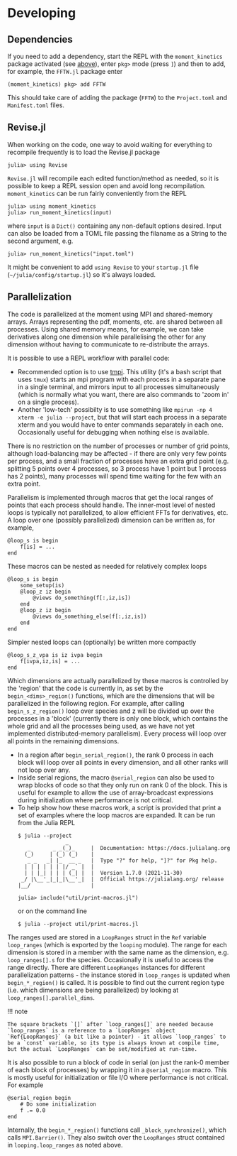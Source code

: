 # Developing


## Dependencies

If you need to add a dependency, start the REPL with the `moment_kinetics` package activated (see [above](#moment_kinetics)), enter `pkg>` mode (press `]`) and then to add, for example, the `FFTW.jl` package enter
```
(moment_kinetics) pkg> add FFTW
```
This should take care of adding the package (`FFTW`) to the `Project.toml` and `Manifest.toml` files.


## Revise.jl

When working on the code, one way to avoid waiting for everything to recompile frequently is to load the Revise.jl package
```
julia> using Revise
```
`Revise.jl` will recompile each edited function/method as needed, so it is possible to keep a REPL session open and avoid long recompilation. `moment_kinetics` can be run fairly conveniently from the REPL
```
julia> using moment_kinetics
julia> run_moment_kinetics(input)
```
where `input` is a `Dict()` containing any non-default options desired. Input can also be loaded from a TOML file passing the filaname as a String to the second argument, e.g.
```
julia> run_moment_kinetics("input.toml")
```
It might be convenient to add `using Revise` to your `startup.jl` file (`~/julia/config/startup.jl`) so it's always loaded.


## Parallelization

The code is parallelized at the moment using MPI and shared-memory arrays. Arrays representing the pdf, moments, etc. are shared between all processes. Using shared memory means, for example, we can take derivatives along one dimension while parallelising the other for any dimension without having to communicate to re-distribute the arrays.

It is possible to use a REPL workflow with parallel code:
* Recommended option is to use [tmpi](https://github.com/Azrael3000/tmpi). This utility (it's a bash script that uses `tmux`) starts an mpi program with each process in a separate pane in a single terminal, and mirrors input to all processes simultaneously (which is normally what you want, there are also commands to 'zoom in' on a single process).
* Another 'low-tech' possibilty is to use something like `mpirun -np 4 xterm -e julia --project`, but that will start each process in a separate xterm and you would have to enter commands separately in each one. Occasionally useful for debugging when nothing else is available.

There is no restriction on the number of processes or number of grid points, although load-balancing may be affected - if there are only very few points per process, and a small fraction of processes have an extra grid point (e.g. splitting 5 points over 4 processes, so 3 process have 1 point but 1 process has 2 points), many processes will spend time waiting for the few with an extra point.

Parallelism is implemented through macros that get the local ranges of points that each process should handle. The inner-most level of nested loops is typically not parallelized, to allow efficient FFTs for derivatives, etc. A loop over one (possibly parallelized) dimension can be written as, for example,
```
@loop_s is begin
    f[is] = ...
end
```
These macros can be nested as needed for relatively complex loops
```
@loop_s is begin
    some_setup(is)
    @loop_z iz begin
        @views do_something(f[:,iz,is])
    end
    @loop_z iz begin
        @views do_something_else(f[:,iz,is])
    end
end
```
Simpler nested loops can (optionally) be written more compactly
```
@loop_s_z_vpa is iz ivpa begin
    f[ivpa,iz,is] = ...
end
```
Which dimensions are actually parallelized by these macros is controlled by the 'region' that the code is currently in, as set by the `begin_<dims>_region()` functions, which <dims> are the dimensions that will be parallelized in the following region. For example, after calling `begin_s_z_region()` loop over species and z will be divided up over the processes in a 'block' (currently there is only one block, which contains the whole grid and all the processes being used, as we have not yet implemented distributed-memory parallelism). Every process will loop over all points in the remaining dimensions.
* In a region after `begin_serial_region()`, the rank 0 process in each block will loop over all points in every dimension, and all other ranks will not loop over any.
* Inside serial regions, the macro `@serial_region` can also be used to wrap blocks of code so that they only run on rank 0 of the block. This is useful for example to allow the use of array-broadcast expressions during initialization where performance is not critical.
* To help show how these macros work, a script is provided that print a set of examples where the loop macros are expanded. It can be run from the Julia REPL
  ```
  $ julia --project
                 _
     _       _ _(_)_     |  Documentation: https://docs.julialang.org
    (_)     | (_) (_)    |
     _ _   _| |_  __ _   |  Type "?" for help, "]?" for Pkg help.
    | | | | | | |/ _` |  |
    | | |_| | | | (_| |  |  Version 1.7.0 (2021-11-30)
   _/ |\__'_|_|_|\__'_|  |  Official https://julialang.org/ release
  |__/                   |

  julia> include("util/print-macros.jl")
  ```
  or on the command line
  ```
  $ julia --project util/print-macros.jl
  ```

The ranges used are stored in a `LoopRanges` struct in the `Ref` variable `loop_ranges` (which is exported by the `looping` module). The range for each dimension is stored in a member with the same name as the dimension, e.g. `loop_ranges[].s` for the species. Occasionally it is useful to access the range directly. There are different `LoopRanges` instances for different parallelization patterns - the instance stored in `loop_ranges` is updated when `begin_*_region()` is called. It is possible to find out the current region type (i.e. which dimensions are being parallelized) by looking at `loop_ranges[].parallel_dims`.

!!! note

    The square brackets `[]` after `loop_ranges[]` are needed because `loop_ranges` is a reference to a `LoopRanges` object `Ref{LoopRanges}` (a bit like a pointer) - it allows `loop_ranges` to be a `const` variable, so its type is always known at compile time, but the actual `LoopRanges` can be set/modified at run-time.

It is also possible to run a block of code in serial (on just the rank-0 member of each block of processes) by wrapping it in a `@serial_region` macro. This is mostly useful for initialization or file I/O where performance is not critical. For example
```
@serial_region begin
    # Do some initialization
    f .= 0.0
end
```

Internally, the `begin_*_region()` functions call `_block_synchronize()`, which calls `MPI.Barrier()`. They also switch over the `LoopRanges` struct contained in `looping.loop_ranges` as noted above.
